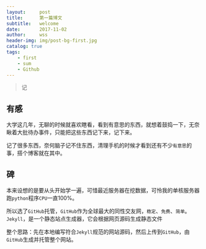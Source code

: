 ```yaml
---
layout:     post
title:      第一篇博文
subtitle:   welcome
date:       2017-11-02
author:     wss
header-img: img/post-bg-first.jpg
catalog: true
tags:
    - first
    - sum
    - Github
---
```



>记

## 有感
 
大学这几年，无聊的时候就喜欢瞎看，看到有意思的东西，就想着鼓捣一下，无奈瞅着大批待办事件，只能把这些东西记下来，记下来。

记了很多东西，奈何脑子记不住东西，清理手机的时候才看到还有不少`有意思`的事，搭个博客就在其中。

## 碑

本来设想的是要从头开始学一遍，可惜最近服务器在挖数据，可怜我的单核服务器跑`python`程序`CPU`一直100%。

所以选了`GitHub`托管，`GitHub`作为全球最大的同性交友网，`稳定`、`免费`、`简单`。`Jekyll`，是一个静态站点生成器，它会根据网页源码生成静态文件

整个思路：先在本地编写符合`Jekyll`规范的网站源码，然后上传到`GitHub`，由`GitHub`生成并托管整个网站。


	


